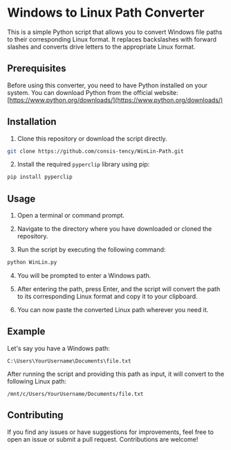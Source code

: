 # Windows to Linux Path Converter

This is a simple Python script that allows you to convert Windows file paths to their corresponding Linux format. It replaces backslashes with forward slashes and converts drive letters to the appropriate Linux format.

## Prerequisites

Before using this converter, you need to have Python installed on your system. You can download Python from the official website: [https://www.python.org/downloads/](https://www.python.org/downloads/)

## Installation

1. Clone this repository or download the script directly.

```bash
git clone https://github.com/consis-tency/WinLin-Path.git
```

2. Install the required `pyperclip` library using pip:

```bash
pip install pyperclip
```

## Usage

1. Open a terminal or command prompt.

2. Navigate to the directory where you have downloaded or cloned the repository.

3. Run the script by executing the following command:

```bash
python WinLin.py
```

4. You will be prompted to enter a Windows path.

5. After entering the path, press Enter, and the script will convert the path to its corresponding Linux format and copy it to your clipboard.

6. You can now paste the converted Linux path wherever you need it.

## Example

Let's say you have a Windows path:

```
C:\Users\YourUsername\Documents\file.txt
```

After running the script and providing this path as input, it will convert to the following Linux path:

```
/mnt/c/Users/YourUsername/Documents/file.txt
```

## Contributing

If you find any issues or have suggestions for improvements, feel free to open an issue or submit a pull request. Contributions are welcome!